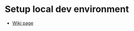 # Setup local dev environment

- [Wiki page](https://github.com/quible-io/quible-api/wiki/Local-setup)